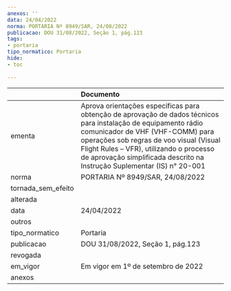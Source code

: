 ```yaml
---
anexos: ''
data: 24/04/2022
norma: PORTARIA Nº 8949/SAR, 24/08/2022
publicacao: DOU 31/08/2022, Seção 1, pág.123
tags:
- portaria
tipo_normatico: Portaria
hide: 
- toc 
 
---
```


|                    | Documento                                                                                                                                                                                                                                                                                                            |
|:-------------------|:---------------------------------------------------------------------------------------------------------------------------------------------------------------------------------------------------------------------------------------------------------------------------------------------------------------------|
| ementa             | Aprova orientações específicas para obtenção de aprovação de dados técnicos para instalação de equipamento rádio comunicador de VHF (VHF-COMM) para operações sob regras de voo visual (Visual Flight Rules – VFR), utilizando o processo de aprovação simplificada descrito na Instrução Suplementar (IS) n° 20-001 |
| norma              | PORTARIA Nº 8949/SAR, 24/08/2022                                                                                                                                                                                                                                                                                     |
| tornada_sem_efeito |                                                                                                                                                                                                                                                                                                                      |
| alterada           |                                                                                                                                                                                                                                                                                                                      |
| data               | 24/04/2022                                                                                                                                                                                                                                                                                                           |
| outros             |                                                                                                                                                                                                                                                                                                                      |
| tipo_normatico     | Portaria                                                                                                                                                                                                                                                                                                             |
| publicacao         | DOU 31/08/2022, Seção 1, pág.123                                                                                                                                                                                                                                                                                     |
| revogada           |                                                                                                                                                                                                                                                                                                                      |
| em_vigor           | Em vigor em 1º de setembro de 2022                                                                                                                                                                                                                                                                                   |
| anexos             |                                                                                                                                                                                                                                                                                                                      |